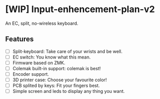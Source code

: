 # [WIP] Input-enhencement-plan-v2

An EC, split, no-wireless keyboard.

## Features

- [ ] Split-keyboard: Take care of your wrists and be well.
- [ ] EC switch: You know what this mean.
- [ ] Firmware based on ZMK.
- [ ] Colemak built-in support: colemak is best!
- [ ] Encoder support.
- [ ] 3D printer case: Choose your favourite color!
- [ ] PCB splited by keys: Fit your fingers best.
- [ ] Simple screen and leds to display any thing you want.
